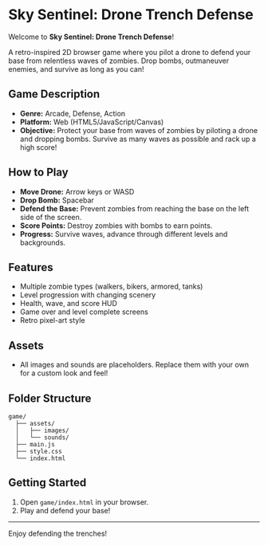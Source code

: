 # Sky Sentinel: Drone Trench Defense

Welcome to **Sky Sentinel: Drone Trench Defense**!

A retro-inspired 2D browser game where you pilot a drone to defend your base from relentless waves of zombies. Drop bombs, outmaneuver enemies, and survive as long as you can!

## Game Description

- **Genre:** Arcade, Defense, Action
- **Platform:** Web (HTML5/JavaScript/Canvas)
- **Objective:** Protect your base from waves of zombies by piloting a drone and dropping bombs. Survive as many waves as possible and rack up a high score!

## How to Play

- **Move Drone:** Arrow keys or WASD
- **Drop Bomb:** Spacebar
- **Defend the Base:** Prevent zombies from reaching the base on the left side of the screen.
- **Score Points:** Destroy zombies with bombs to earn points.
- **Progress:** Survive waves, advance through different levels and backgrounds.

## Features

- Multiple zombie types (walkers, bikers, armored, tanks)
- Level progression with changing scenery
- Health, wave, and score HUD
- Game over and level complete screens
- Retro pixel-art style

## Assets

- All images and sounds are placeholders. Replace them with your own for a custom look and feel!

## Folder Structure

```plaintext
game/
  ├── assets/
  │   ├── images/
  │   └── sounds/
  ├── main.js
  ├── style.css
  └── index.html
```

## Getting Started

1. Open `game/index.html` in your browser.
2. Play and defend your base!

---
Enjoy defending the trenches!

